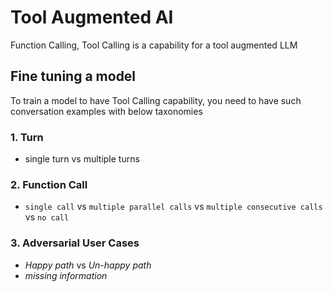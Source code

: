 # Tool Augmented AI

Function Calling, Tool Calling is a capability for a tool augmented LLM

## Fine tuning a model
To train a model to have Tool Calling capability, you need to have such conversation examples with below taxonomies

### 1. Turn
- single turn vs multiple turns

### 2. Function Call

- `single call` vs `multiple parallel calls` vs `multiple consecutive calls` vs `no call`

### 3. Adversarial User Cases
- _Happy path_ vs _Un-happy path_
- _missing information_